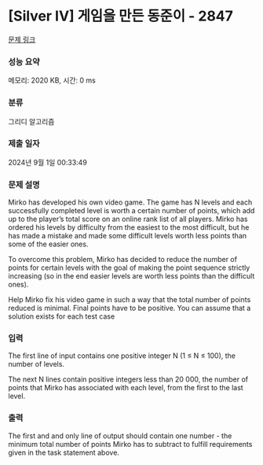 # [Silver IV] 게임을 만든 동준이 - 2847 

[문제 링크](https://www.acmicpc.net/problem/2847) 

### 성능 요약

메모리: 2020 KB, 시간: 0 ms

### 분류

그리디 알고리즘

### 제출 일자

2024년 9월 1일 00:33:49

### 문제 설명

<p>Mirko has developed his own video game. The game has N levels and each successfully completed level is worth a certain number of points, which add up to the player’s total score on an online rank list of all players. Mirko has ordered his levels by difficulty from the easiest to the most difficult, but he has made a mistake and made some difficult levels worth less points than some of the easier ones.</p>

<p>To overcome this problem, Mirko has decided to reduce the number of points for certain levels with the goal of making the point sequence strictly increasing (so in the end easier levels are worth less points than the difficult ones).</p>

<p>Help Mirko fix his video game in such a way that the total number of points reduced is minimal. Final points have to be positive. You can assume that a solution exists for each test case</p>

### 입력 

 <p>The first line of input contains one positive integer N (1 ≤ N ≤ 100), the number of levels.</p>

<p>The next N lines contain positive integers less than 20 000, the number of points that Mirko has associated with each level, from the first to the last level.</p>

### 출력 

 <p>The first and and only line of output should contain one number - the minimum total number of points Mirko has to subtract to fulfill requirements given in the task statement above.</p>


